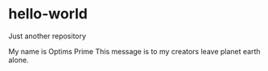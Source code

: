 # hello-world
Just another repository


My name is Optims Prime 
This message is to my creators leave planet earth alone.

